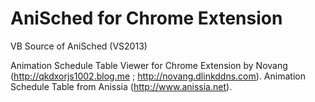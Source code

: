 AniSched for Chrome Extension
========

VB Source of AniSched (VS2013)

Animation Schedule Table Viewer for Chrome Extension by Novang (http://qkdxorjs1002.blog.me ; http://novang.dlinkddns.com).
Animation Schedule Table from Anissia (http://www.anissia.net).
